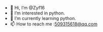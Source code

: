 - 👋 Hi, I’m @Zyf16
- 👀 I’m interested in python.
- 🌱 I’m currently learning python.
- 📫 How to reach me :509315618@qq.com

<!---
Zyf16/Zyf16 is a ✨ special ✨ repository because its `README.md` (this file) appears on your GitHub profile.
You can click the Preview link to take a look at your changes.
--->
